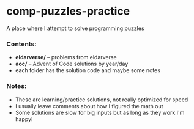 # comp-puzzles-practice

A place where I attempt to solve programming puzzles

### Contents:

- **eldarverse/** – problems from eldarverse
- **aoc/** – Advent of Code solutions by year/day
- each folder has the solution code and maybe some notes

### Notes:

- These are learning/practice solutions, not really optimized for speed
- I usually leave comments about how I figured the math out
- Some solutions are slow for big inputs but as long as they work I'm happy!
